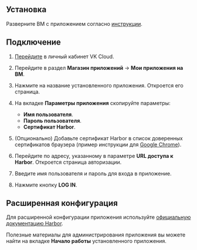 ## Установка

Разверните ВМ с приложением согласно [инструкции](../../quick-start/).

## Подключение

1. [Перейдите](https://mcs.mail.ru/app/) в личный кабинет VK Cloud.
1. Перейдите в раздел **Магазин приложений** → **Мои приложения на ВМ**.
1. Нажмите на название установленного приложения. Откроется его страница.
1. На вкладке **Параметры приложения** скопируйте параметры:

   - **Имя пользователя**.
   - **Пароль пользователя**.
   - **Сертификат Harbor**.

1. (Опционально) Добавьте сертификат Harbor в список доверенных сертификатов браузера (пример инструкции для [Google Chrome](https://support.google.com/chrome/a/answer/3505249?hl=ru)).
1. Перейдите по адресу, указанному в параметре **URL доступа к Harbor**. Откроется страница авторизации.
1. Введите имя пользователя и пароль для входа в приложение.
1. Нажмите кнопку **LOG IN**.

## Расширенная конфигурация

Для расширенной конфигурации приложения используйте [официальную документацию Harbor](https://goharbor.io/docs/2.2.0/administration/).

<info>

Полезные материалы для администрирования приложения вы можете найти на вкладке **Начало работы** установленного приложения.

</info>

